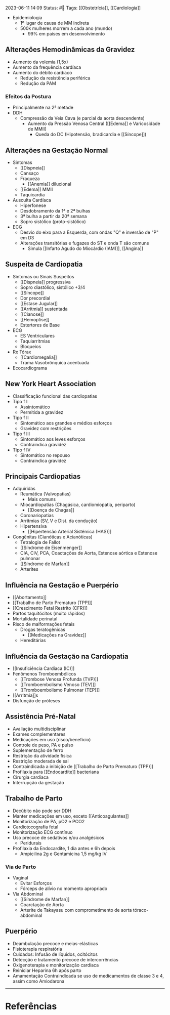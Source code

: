 2023-06-11 14:09
Status: #🌱 
Tags: [[Obstetrícia]], [[Cardiologia]]
<br/>
- Epidemiologia 
	- 1º lugar de causa de MM indireta
	- 500k mulheres morrem a cada ano (mundo)
		- 99% em países em desenvolvimento
## Alterações Hemodinâmicas da Gravidez
- Aumento da volemia (1,5x)
- Aumento da frequência cardíaca
- Aumento do débito cardíaco
	- Redução da resistência periférica
	- Redução da PAM
### Efeitos da Postura
- Principalmente na 2ª metade
- DDH
	- Compressão da Veia Cava (e parcial da aorta descendente)
		- Aumento da Pressão Venosa Central ([[Edema]] e Varicosidade de MMII)
			- Queda do DC (Hipotensão, bradicardia e [[Síncope]])
## Alterações na Gestação Normal
- Sintomas
	- [[Dispneia]]
	- Cansaço
	- Fraqueza
		- [[Anemia]] dilucional
	- [[Edema]] MMII
	- Taquicardia
- Ausculta Cardíaca
	- Hiperfonese
	- Desdobramento da 1ª e 2ª bulhas
	- 3ª bulha a partir da 20ª semana
	- Sopro sistólico (proto-sistólico)
- ECG
	- Desvio do eixo para a Esquerda, com ondas "Q" e inversão de "P" em D3
	- Alterações transitórias e fugazes do ST e onda T são comuns
		- Simula [[Infarto Agudo do Miocárdio (IAM)]], [[Angina]]
## Suspeita de Cardiopatia
- Sintomas ou Sinais Suspeitos
	- [[Dispneia]] progressiva
	- Sopro diastólico, sistólico +3/4
	- [[Síncope]]
	- Dor precordial
	- [[Estase Jugular]]
	- [[Arritmia]] sustentada
	- [[Cianose]]
	- [[Hemoptise]]
	- Estertores de Base
- ECG
	- ES Ventriculares
	- Taquiarritmias
	- Bloqueios
- Rx Tórax
	- [[Cardiomegalia]]
	- Trama Vasobrônquica acentuada
- Ecocardiograma
## New York Heart Association
- Classificação funcional das cardiopatias
- Tipo f I
	- Assintomático
	- Permitida a gravidez
- Tipo f II
	- Sintomático aos grandes e médios esforços
	- Gravidez com restrições
- Tipo f III
	- Sintomático aos leves esforços
	- Contraindica gravidez
- Tipo f IV
	- Sintomático no repouso
	- Contraindica gravidez
## Principais Cardiopatias
- Adquiridas
	- Reumática (Valvopatias)
		- Mais comuns
	- Miocardiopatias (Chagásica, cardiomiopatia, periparto)
		- [[Doença de Chagas]]
	- Coronariopatias
	- Arritmias (SV, V e Dist. da condução)
	- Hipertensiva
		- [[Hipertensão Arterial Sistêmica (HAS)]]
- Congênitas (Cianóticas e Acianóticas)
	- Tetralogia de Fallot
	- [[Síndrome de Eisenmenger]]
	- CIA, CIV, PCA, Coactações de Aorta, Estenose aórtica e Estenose pulmonar
	- [[Síndrome de Marfan]]
	- Arterites
## Influência na Gestação e Puerpério
- [[Abortamento]]
- [[Trabalho de Parto Prematuro (TPP)]]
- [[Crescimento Fetal Restrito (CFR)]]
- Partos taquitócitos (muito rápidos)
- Mortalidade perinatal
- Risco de malformações fetais
	- Drogas teratogênicas
		- [[Medicações na Gravidez]]
	- Hereditárias
## Influência da Gestação na Cardiopatia
- [[Insuficiência Cardíaca (IC)]]
- Fenômenos Tromboembólicos
	- [[Trombose Venosa Profunda (TVP)]]
	- [[Tromboembolismo Venoso (TEV)]]
	- [[Tromboembolismo Pulmonar (TEP)]]
- [[Arritmia]]s
- Disfunção de próteses
## Assistência Pré-Natal
- Avaliação multidisciplinar
- Exames complementares
- Medicações em uso (risco/benefício)
- Controle de peso, PA e pulso
- Suplementação de ferro
- Restrição da atividade física
- Restrição moderada de sal
- Contraindicada a inibição de [[Trabalho de Parto Prematuro (TPP)]]
- Profilaxia para [[Endocardite]] bacteriana
- Cirurgia cardíaca
- Interrupção da gestação
## Trabalho de Parto
- Decúbito não pode ser DDH
- Manter medicações em uso, exceto [[Anticoagulantes]]
- Monitorização de PA, pO2 e PCO2
- Cardiotocografia fetal
- Monitorização ECG contínuo
- Uso precoce de sedativos e/ou analgésicos
	- Peridurais
- Profilaxia da Endocardite, 1 dia antes e 6h depois
	- Ampicilina 2g e Gentamicina 1,5 mg/kg IV
### Via de Parto
- Vaginal
	- Evitar Esforços
	- Fórceps de alívio no momento apropriado
- Via Abdominal
	- [[Síndrome de Marfan]]
	- Coarctação de Aorta
	- Arterite de Takayasu com comprometimento de aorta tóraco-abdominal
## Puerpério
- Deambulação precoce e meias-elásticas
- Fisioterapia respiratória
- Cuidados: Infusão de líquidos, ocitócitos
- Detecção e tratamento precoce de intercorrências
- Oxigenoterapia e monitorização cardíaca
- Reiniciar Heparina 6h após parto
- Amamentação Contraindicada se uso de medicamentos de classe 3 e 4, assim como Amiodarona
____
# Referências

